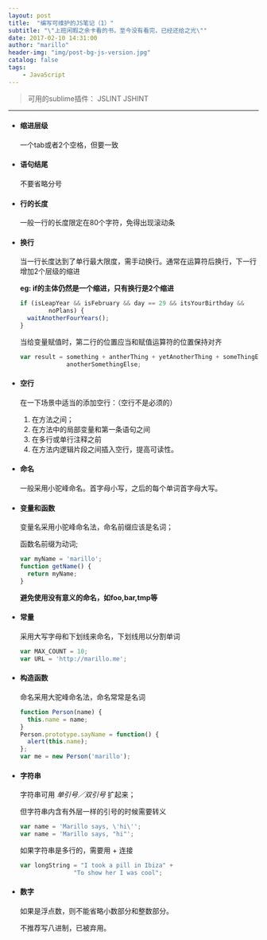 ```yaml
---
layout: post
title:  "编写可维护的JS笔记（1）"
subtitle: "\"上班闲暇之余卡看的书，至今没有看完，已经还给之光\""
date: 2017-02-10 14:31:00
author: "marillo"
header-img: "img/post-bg-js-version.jpg"
catalog: false
tags:
    - JavaScript 
---
```




> 可用的sublime插件： JSLINT JSHINT

---



- #### 缩进层级

  一个tab或者2个空格，但要一致

- #### 语句结尾

  不要省略分号

- #### 行的长度

  一般一行的长度限定在80个字符，免得出现滚动条

- #### 换行

  当一行长度达到了单行最大限度，需手动换行。通常在运算符后换行，下一行增加2个层级的缩进

  **eg:  if的主体仍然是一个缩进，只有换行是2个缩进**

  ```javascript
  if (isLeapYear && isFebruary && day == 29 && itsYourBirthday &&
          noPlans) {
    waitAnotherFourYears();
  }
  ```

  当给变量赋值时，第二行的位置应当和赋值运算符的位置保持对齐		

  ```javascript
  var result = something + antherThing + yetAnotherThing + someThingElse +
               anotherSomethingElse;
  ```



- #### 空行

  在一下场景中适当的添加空行：（空行不是必须的）

  1. 在方法之间；
  2. 在方法中的局部变量和第一条语句之间
  3. 在多行或单行注释之前
  4. 在方法内逻辑片段之间插入空行，提高可读性。

- #### 命名

  一般采用小驼峰命名。首字母小写，之后的每个单词首字母大写。

- #### 变量和函数

  变量名采用小驼峰命名法，命名前缀应该是名词；

  函数名前缀为动词;

  ```javascript
  var myName = 'marillo';
  function getName() {
    return myName;
  }
  ```

  **避免使用没有意义的命名，如foo,bar,tmp等**
    

- ####  常量

  采用大写字母和下划线来命名，下划线用以分割单词

  ```javascript
  var MAX_COUNT = 10;
  var URL = 'http://marillo.me';
  ```

- #### 构造函数

  命名采用大驼峰命名法，命名常常是名词

  ```javascript
  function Person(name) {
    this.name = name;
  }
  Person.prototype.sayName = function() {
    alert(this.name);
  };
  var me = new Person('marillo');
  ```

- #### 字符串

  字符串可用 *单引号／双引号* 扩起来；

  但字符串内含有外层一样的引号的时候需要转义

  ```javascript
  var name = 'Marillo says, \'hi\'';
  var name = 'Marillo says, "hi"';
  ```

  如果字符串是多行的，需要用 + 连接

  ```javascript
  var longString = "I took a pill in Ibiza" +
  			     "To show her I was cool";
  ```

- #### 数字

  如果是浮点数，则不能省略小数部分和整数部分。

  不推荐写八进制，已被弃用。